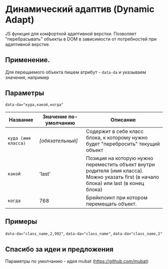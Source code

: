 # Динамический адаптив (Dynamic Adapt)
JS функция для комфортной адаптивной верстки. Позволяет "перебрасывать" объекты в DOM в зависимости от потребностей при адаптивной верстке.

## Применение.
Для перещаемого объекта пишем атрибут - `data-da` и указываем значения, например 

## Параметры

`data-da="куда,какой,когда"`

Название | Значение по-умолчанию | Описание
------------- | ------------- | ------------- 
`куда (имя класса)` | _\[обязательный\]_ | Содержит в себе класс блока, к которому нужно будет "перебросить" текущий объект
`какой` | 'last' | Позиция на которую нужно переместить объект внутри родителя (имя класса). Можно указать first (в начало блока) или last (в конец блока)
`когда` | 768 | Брейкпоинт при котором перемещать объект.

## Примеры

`data-da="class_name,2,992"`, `data-da="class_name"`, `data-da="class_name,2"`


## Спасибо за идеи и предложения

Параметры по умолчанию - идея mubat (https://github.com/mubat)

